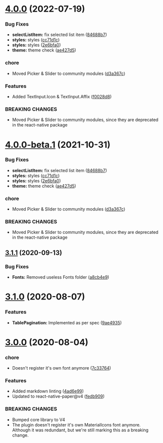 # [4.0.0](https://github.com/BlueBaseJS/plugin-react-native-paper/compare/v3.1.1...v4.0.0) (2022-07-19)

### Bug Fixes

-   **selectListItem:** fix selected list item ([84688b7](https://github.com/BlueBaseJS/plugin-react-native-paper/commit/84688b7))
-   **styles:** styles ([cc71d1c](https://github.com/BlueBaseJS/plugin-react-native-paper/commit/cc71d1c))
-   **styles:** styles ([2e6bfa0](https://github.com/BlueBaseJS/plugin-react-native-paper/commit/2e6bfa0))
-   **theme:** theme check ([ae427d5](https://github.com/BlueBaseJS/plugin-react-native-paper/commit/ae427d5))

### chore

-   Moved Picker & Slider to community modules ([d3a367c](https://github.com/BlueBaseJS/plugin-react-native-paper/commit/d3a367c))

### Features

-   Added TextInput.Icon & TextInput.Affix ([f0028d8](https://github.com/BlueBaseJS/plugin-react-native-paper/commit/f0028d8))

### BREAKING CHANGES

-   Moved Picker & Slider to community modules, since they are deprecated in the react-native package

# [4.0.0-beta.1](https://github.com/BlueBaseJS/plugin-react-native-paper/compare/v3.1.1...v4.0.0-beta.1) (2021-10-31)

### Bug Fixes

-   **selectListItem:** fix selected list item ([84688b7](https://github.com/BlueBaseJS/plugin-react-native-paper/commit/84688b7))
-   **styles:** styles ([cc71d1c](https://github.com/BlueBaseJS/plugin-react-native-paper/commit/cc71d1c))
-   **styles:** styles ([2e6bfa0](https://github.com/BlueBaseJS/plugin-react-native-paper/commit/2e6bfa0))
-   **theme:** theme check ([ae427d5](https://github.com/BlueBaseJS/plugin-react-native-paper/commit/ae427d5))

### chore

-   Moved Picker & Slider to community modules ([d3a367c](https://github.com/BlueBaseJS/plugin-react-native-paper/commit/d3a367c))

### BREAKING CHANGES

-   Moved Picker & Slider to community modules, since they are deprecated in the react-native package

## [3.1.1](https://github.com/BlueBaseJS/plugin-react-native-paper/compare/v3.1.0...v3.1.1) (2020-09-13)

### Bug Fixes

-   **Fonts:** Removed useless Fonts folder ([a8cb4e9](https://github.com/BlueBaseJS/plugin-react-native-paper/commit/a8cb4e9))

# [3.1.0](https://github.com/BlueBaseJS/plugin-react-native-paper/compare/v3.0.0...v3.1.0) (2020-08-07)

### Features

-   **TablePagination:** Implemented as per spec ([9ae4935](https://github.com/BlueBaseJS/plugin-react-native-paper/commit/9ae4935))

# [3.0.0](https://github.com/BlueBaseJS/plugin-react-native-paper/compare/v2.4.0...v3.0.0) (2020-08-04)

### chore

-   Doesn't register it's own font anymore ([7c33764](https://github.com/BlueBaseJS/plugin-react-native-paper/commit/7c33764))

### Features

-   Added markdown linting ([4ad6e99](https://github.com/BlueBaseJS/plugin-react-native-paper/commit/4ad6e99))
-   Updated to react-native-paper@v4 ([fedb909](https://github.com/BlueBaseJS/plugin-react-native-paper/commit/fedb909))

### BREAKING CHANGES

-   Bumped core library to V4
-   The plugin doesn't register it's own MaterialIcons font anymore. Although it was redundant, but we're still marking this as a breaking change.
